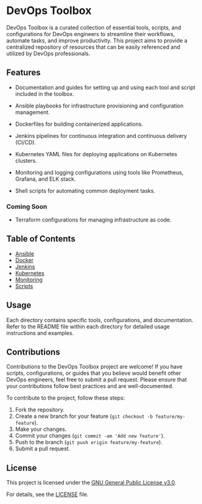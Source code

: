 # DevOps Toolbox

DevOps Toolbox is a curated collection of essential tools, scripts, and configurations for DevOps engineers to streamline their workflows, automate tasks, and improve productivity. This project aims to provide a centralized repository of resources that can be easily referenced and utilized by DevOps professionals.

## Features
- Documentation and guides for setting up and using each tool and script included in the toolbox.

- Ansible playbooks for infrastructure provisioning and configuration management.
- Dockerfiles for building containerized applications.
- Jenkins pipelines for continuous integration and continuous delivery (CI/CD).
- Kubernetes YAML files for deploying applications on Kubernetes clusters.
- Monitoring and logging configurations using tools like Prometheus, Grafana, and ELK stack.
- Shell scripts for automating common deployment tasks.

### Coming Soon
- Terraform configurations for managing infrastructure as code.

## Table of Contents

- [Ansible](./ansible/README.md)
- [Docker](./docker/README.md)
- [Jenkins](./jenkins/README.md)
- [Kubernetes](./kubernetes/README.md)
- [Monitoring](./monitoring/README.md)
- [Scripts](./scripts/README.md)
<!-- - [Terraform](./terraform/README.md) -->

## Usage

Each directory contains specific tools, configurations, and documentation. Refer to the README file within each directory for detailed usage instructions and examples.

## Contributions

Contributions to the DevOps Toolbox project are welcome! If you have scripts, configurations, or guides that you believe would benefit other DevOps engineers, feel free to submit a pull request. Please ensure that your contributions follow best practices and are well-documented.

To contribute to the project, follow these steps:

1. Fork the repository.
2. Create a new branch for your feature (`git checkout -b feature/my-feature`).
3. Make your changes.
4. Commit your changes (`git commit -am 'Add new feature'`).
5. Push to the branch (`git push origin feature/my-feature`).
6. Submit a pull request.

## License

This project is licensed under the [GNU General Public License v3.0](./LICENSE).

For details, see the [LICENSE](./LICENSE) file.
